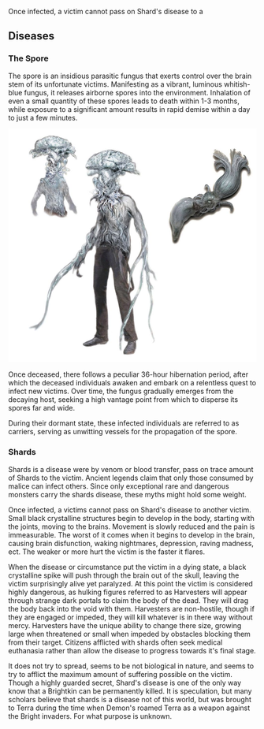 Once infected, a victim cannot pass on Shard's disease to a

## Diseases

### The Spore

The spore is an insidious parasitic fungus that exerts control over the brain stem of its unfortunate victims. Manifesting as a vibrant, luminous whitish-blue fungus, it releases airborne spores into the environment. Inhalation of even a small quantity of these spores leads to death within 1-3 months, while exposure to a significant amount results in rapid demise within a day to just a few minutes.

![Copyright](TheSpore.png)

Once deceased, there follows a peculiar 36-hour hibernation period, after which the deceased individuals awaken and embark on a relentless quest to infect new victims. Over time, the fungus gradually emerges from the decaying host, seeking a high vantage point from which to disperse its spores far and wide.

During their dormant state, these infected individuals are referred to as carriers, serving as unwitting vessels for the propagation of the spore.

### Shards

Shards is a disease were by venom or blood transfer, pass on trace amount of Shards to the victim. Ancient legends claim that only those consumed by malice can infect others. Since only exceptional rare and dangerous monsters carry the shards disease, these myths might hold some weight.

Once infected, a victims cannot pass on Shard's disease to another victim. Small black crystalline structures begin to develop in the body, starting with the joints, moving to the brains. Movement is slowly reduced and the pain is immeasurable. The worst of it comes when it begins to develop in the brain, causing brain disfunction, waking nightmares, depression, raving madness, ect. The weaker or more hurt the victim is the faster it flares.

When the disease or circumstance put the victim in a dying state, a black crystalline spike will push through the brain out of the skull, leaving the victim surprisingly alive yet paralyzed. At this point the victim is considered highly dangerous, as hulking figures referred to as Harvesters will appear through strange dark portals to claim the body of the dead. They will drag the body back into the void with them. Harvesters are non-hostile, though if they are engaged or impeded, they will kill whatever is in there way without mercy. Harvesters have the unique ability to change there size, growing large when threatened or small when impeded by obstacles blocking them from their target. Citizens afflicted with shards often seek medical euthanasia rather than allow the disease to progress towards it's final stage.

It does not try to spread, seems to be not biological in nature, and seems to try to afflict the maximum amount of suffering possible on the victim. Though a highly guarded secret, Shard's disease is one of the only way know that a Brightkin can be permanently killed. It is speculation, but many scholars believe that shards is a disease not of this world, but was brought to Terra during the time when Demon's roamed Terra as a weapon against the Bright invaders. For what purpose is unknown.
